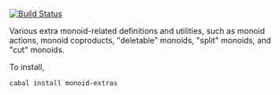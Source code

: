 [![Build Status](https://secure.travis-ci.org/diagrams/monoid-extras.png)](http://travis-ci.org/diagrams/monoid-extras)

Various extra monoid-related definitions and utilities, such as monoid
actions, monoid coproducts, "deletable" monoids, "split" monoids, and
"cut" monoids.

To install,

    cabal install monoid-extras
